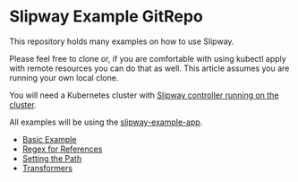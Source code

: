 # Slipway Example GitRepo

This repository holds many examples on how to use Slipway.

Please feel free to clone or, if you are comfortable with using kubectl
apply with remote resources you can do that as well.
This article assumes you are running your own local clone.

You will need a Kubernetes cluster with [Slipway controller running
on the cluster](https://github.com/slipway-gitops/slipway/blob/master/DEPLOY.md).

All examples will be using the [slipway-example-app](https://github.com/slipway-gitops/slipway-example-app/).

- [Basic Example](BASIC.md)
- [Regex for References](REGEX.md)
- [Setting the Path](PATH.md)
- [Transformers](TRANSFORMERS.md)
